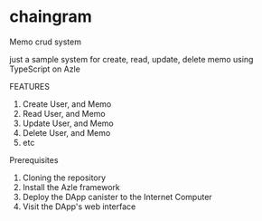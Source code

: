 # chaingram

Memo crud system

just a sample system for create, read, update, delete memo using TypeScript on Azle


FEATURES

1. Create User, and Memo
2. Read User, and Memo
3.  Update User, and Memo
4. Delete User, and Memo
5. etc


Prerequisites
1. Cloning the repository
2. Install the Azle framework
3. Deploy the DApp canister to the Internet Computer
4. Visit the DApp's web interface
